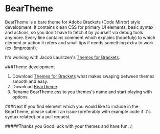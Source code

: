 BearTheme
=======

BearTheme is a bare theme for Adobe Brackets (Code Mirror) style development. It contains clean CSS for primary UI elements, basic syntax and actions, so you don't have to fetch it by yourself via debug tools anymore. Every line contains comment which explains (hopefuly) to which element or action it refers and small tips if needs something extra to work (ex. !improtant).

It's working with Jacob Lauritzen's [Themes for Brackets](https://github.com/Jacse/themes-for-brackets).

###Theme development
1. Download [Themes for Brackets](https://github.com/Jacse/themes-for-brackets) what makes swaping between themes smooth and easy.
2. Download [BearTheme](https://github.com/trimek/BearTheme/archive/master.zip).
3. Rename BearTheme.css to you themes's name and start playing with options.

###Next
If you find element which you would like to include in the BearTheme, please submit an issue (preferably with example code if it's syntax related) or a pull request. 

#####Thanks you
Good luck with your themes and have fun. :)

